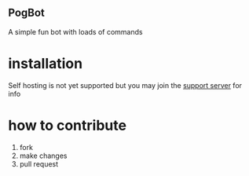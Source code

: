 ## PogBot
A simple fun bot with loads of commands

# installation
Self hosting is not yet supported but you may join the [support server](https://discord.gg/f8hBWvft8z) for info
# how to contribute
1. fork
2. make changes
3. pull request